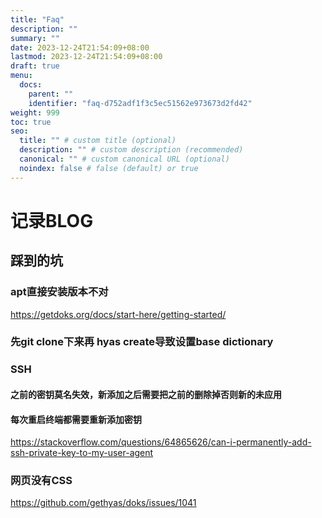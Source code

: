 ```yaml
---
title: "Faq"
description: ""
summary: ""
date: 2023-12-24T21:54:09+08:00
lastmod: 2023-12-24T21:54:09+08:00
draft: true
menu:
  docs:
    parent: ""
    identifier: "faq-d752adf1f3c5ec51562e973673d2fd42"
weight: 999
toc: true
seo:
  title: "" # custom title (optional)
  description: "" # custom description (recommended)
  canonical: "" # custom canonical URL (optional)
  noindex: false # false (default) or true
---
```


# 记录BLOG
## 踩到的坑
### apt直接安装版本不对
https://getdoks.org/docs/start-here/getting-started/
### 先git clone下来再 hyas create导致设置base dictionary
### SSH
#### 之前的密钥莫名失效，新添加之后需要把之前的删除掉否则新的未应用
#### 每次重启终端都需要重新添加密钥
https://stackoverflow.com/questions/64865626/can-i-permanently-add-ssh-private-key-to-my-user-agent
### 网页没有CSS

https://github.com/gethyas/doks/issues/1041
